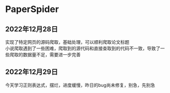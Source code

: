 # PaperSpider
## 2022年12月28日
实现了特定网页的源码爬取，基础处理，可以顺利爬取论文标题<br/>
小说爬取遇到了一些困难，爬取到的源代码和直接查取到的代码不一致，导致了一些爬取的数据量不足，需要进一步完善
## 2022年12月29日
今天学习正则表达式，摆烂，进度缓慢，昨日的bug尚未修复，别急，先别急
